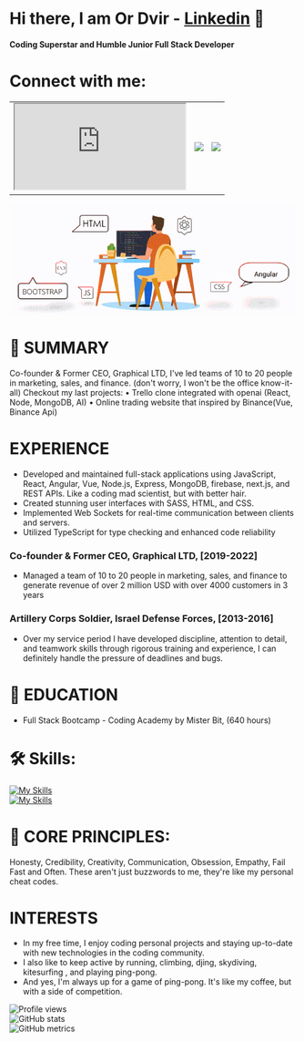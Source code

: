 # Hi there, I am Or Dvir -  [Linkedin][linkedin] 👋 
#### Coding Superstar and Humble Junior Full Stack Developer
# Connect with me:

<table>
 <tr>
  <td>
   <a href="https://github.com/ord669"> 
 <iframe src="https://embed.lottiefiles.com/animation/92713"></iframe>
   </a>
  </td>
   <td>
   <a href="https://www.linkedin.com/in/or%D6%B9dvir/">
 <img src="https://img.icons8.com/fluency/48/null/linkedin-circled.png"/>  
   </a>
  </td>
   <td>
   <a href="mailto: ordvir24@gmail.com">
 <img src="https://img.icons8.com/color/48/null/circled-envelope.png"/>
   </a>
  </td>
  
  
  
 </tr>
</table>
<img src="https://github.com/Qadir-Hassan/attachement/blob/main/tinywow_web-developer_14252841.gif">




# 🚀 SUMMARY
Co-founder & Former CEO, Graphical LTD, I've led teams of 10 to 20 people in
marketing, sales, and finance. (don't worry, I won't be the office know-it-all)
Checkout my last projects:
• Trello clone integrated with openai (React, Node, MongoDB, AI)
• Online trading website that inspired by Binance(Vue, Binance Api) 

# EXPERIENCE

- Developed and maintained full-stack applications using JavaScript, React, Angular,
Vue, Node.js, Express, MongoDB, firebase, next.js, and REST APIs. Like a coding mad scientist, but
with better hair.
- Created stunning user interfaces with SASS, HTML, and CSS.
- Implemented Web Sockets for real-time communication between clients and
servers.
- Utilized TypeScript for type checking and enhanced code reliability

### Co-founder & Former CEO, Graphical LTD, [2019-2022]
- Managed a team of 10 to 20 people in marketing, sales, and finance to generate
revenue of over 2 million USD with over 4000 customers in 3 years 

### Artillery Corps Soldier, Israel Defense Forces, [2013-2016]
- Over my service period I have developed discipline, attention to detail, and teamwork skills through rigorous training and experience, I can definitely  handle the pressure of deadlines and bugs.

# 📘 EDUCATION
- Full Stack Bootcamp - Coding Academy by Mister Bit,
(640 hours)

# 🛠 Skills:
 
[![My Skills](https://skills.thijs.gg/icons?i=angular,react,vue,js,nodejs,express,mongodb&theme=dark)](https://skills.thijs.gg)
</br>
[![My Skills](https://skills.thijs.gg/icons?i=sass,html,css,ts&theme=dark)](https://skills.thijs.gg)
</br>

# 📝 CORE PRINCIPLES:
Honesty, Credibility, Creativity, Communication, Obsession, Empathy, Fail Fast and Often. These aren't just buzzwords to me, they're like my personal cheat codes.

# INTERESTS
- In my free time, I enjoy coding personal projects and staying up-to-date with new technologies in the coding community. 
- I also like to keep active by running, climbing, djing, skydiving, kitesurfing , and playing ping-pong. 
- And yes, I'm always up for a game of ping-pong. It's like my coffee, but with a side of competition.


![Profile views](https://gpvc.arturio.dev/ord669)</br>
![GitHub stats](https://github-readme-stats.vercel.app/api?username=ord669&show_icons=true) </br>
![GitHub metrics](https://metrics.lecoq.io/ord669)  


[course]: https://www.youtube.com/watch?v=mjYh6hlXmZk&t=293s&ab_channel=TutorialHero
[linkedin]: [https://www.linkedin.com/in/or%D6%B9dvir/](http://bit.ly/3IAykwO)



